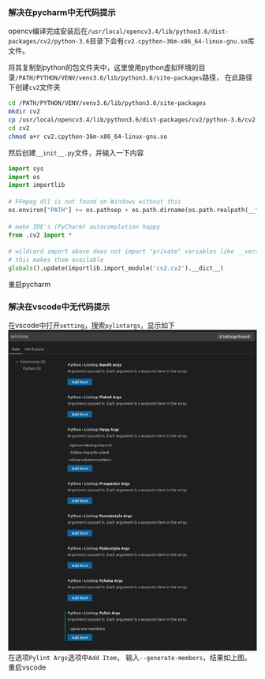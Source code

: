 ### 解决在pycharm中无代码提示
opencv编译完成安装后在`/usr/local/opencv3.4/lib/python3.6/dist-packages/cv2/python-3.6`目录下会有`cv2.cpython-36m-x86_64-linux-gnu.so`库文件。

将其复制到python的包文件夹中，这里使用python虚拟环境的目录`/PATH/PYTHON/VENV/venv3.6/lib/python3.6/site-packages`路径，
在此路径下创建`cv2`文件夹
```sh
cd /PATH/PYTHON/VENV/venv3.6/lib/python3.6/site-packages
mkdir cv2
cp /usr/local/opencv3.4/lib/python3.6/dist-packages/cv2/python-3.6/cv2.cpython-36m-x86_64-linux-gnu.so cv2
cd cv2
chmod a+r cv2.cpython-36m-x86_64-linux-gnu.so
```
然后创建`__init__.py`文件，并输入一下内容
```python
import sys
import os
import importlib

# FFmpeg dll is not found on Windows without this
os.environ["PATH"] += os.pathsep + os.path.dirname(os.path.realpath(__file__))

# make IDE's (PyCharm) autocompletion happy
from .cv2 import *

# wildcard import above does not import "private" variables like __version__
# this makes them available
globals().update(importlib.import_module('cv2.cv2').__dict__)
```
重启pycharm

### 解决在vscode中无代码提示
在vscode中打开`setting`，搜索`pylintargs`，显示如下
![](../../assets/images/Screenshot%20from%202019-10-17%2015-53-57.png)   
在选项`Pylint Args`选项中`Add Item`， 输入`--generate-members`，结果如上图。
重启vscode